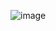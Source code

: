 ![image](https://user-images.githubusercontent.com/63789702/188311794-90ff6b8e-f56b-48d4-9431-7dd6296349ce.png)
